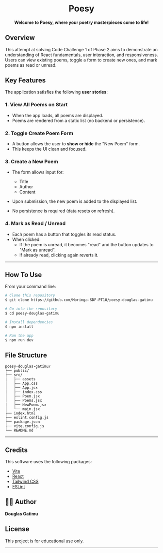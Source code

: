 
<h1 align="center">
  
  <br>
  Poesy
  <br>
</h1>

<h4 align="center"> Welcome to Poesy, where your poetry masterpieces come to life!</h4>



## Overview
This attempt at solving Code Challenge 1 of Phase 2 aims to demonstrate an understanding of React fundamentals, user interaction, and responsiveness. Users can view existing poems, toggle a form to create new ones, and mark poems as read or unread.

## Key Features

The application satisfies the following **user stories**:

### 1. View All Poems on Start
- When the app loads, all poems are displayed.
- Poems are rendered from a static list (no backend or persistence).

### 2. Toggle Create Poem Form
- A button allows the user to **show or hide** the "New Poem" form.
- This keeps the UI clean and focused.

### 3. Create a New Poem
- The form allows input for:
  - Title
  - Author
  - Content

- Upon submission, the new poem is added to the displayed list.
- No persistence is required (data resets on refresh).

### 4. Mark as Read / Unread
- Each poem has a button that toggles its read status.
- When clicked:
  - If the poem is unread, it becomes "read" and the button updates to "Mark as unread".
  - If already read, clicking again reverts it.

---

## How To Use

From your command line:

```bash
# Clone this repository
$ git clone https://github.com/Moringa-SDF-PT10/poesy-douglas-gatimu

# Go into the repository
$ cd poesy-douglas-gatimu

# Install dependencies
$ npm install

# Run the app
$ npm run dev
```

## File Structure

```
poesy-douglas-gatimu/
├── public/
├── src/
|   ├── assets
│   ├── App.css
│   ├── App.jsx
|   ├── index.css
│   ├── Poem.jsx
│   ├── Poems.jsx
|   ├── NewPoem.jsx
│   └── main.jsx
├── index.html
├── eslint.config.js
├── package.json
├── vite.config.js
└── README.md
```

---



## Credits

This software uses the following packages:

- [Vite](https://vite.dev/)
- [React](https://react.dev/)
- [Tailwind CSS](https://tailwindcss.com/)
- [ESLint](https://eslint.org/)

## 👨‍💻 Author

**Douglas Gatimu**

## License
This project is for educational use only.

---


